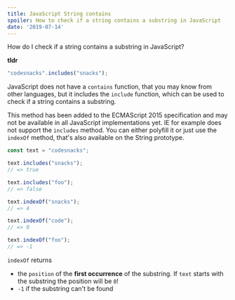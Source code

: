 ```yaml
---
title: JavaScript String contains
spoiler: How to check if a string contains a substring in JavaScript
date: '2019-07-14'
---
```

How do I check if a string contains a substring in JavaScript?

**tldr**
```js
"codesnacks".includes("snacks");
```

JavaScript does not have a `contains` function, that you may know from other languages, but it includes the `include` function, which can be used to check if a string contains a substring.

This method has been added to the ECMAScript 2015 specification and may not be available in all JavaScript implementations yet. IE for example does not support the `includes` method. You can either polyfill it or just use the `indexOf` method, that's also available on the String prototype.


```javascript
const text = "codesnacks";

text.includes("snacks");
// => true

text.includes("foo");
// => false

text.indexOf("snacks");
// => 4

text.indexOf("code");
// => 0

text.indexOf("foo");
// => -1
```

`indexOf` returns 
+ the `position` of the **first occurrence** of the substring. If `text` starts with the substring the position will be `0`!
+ `-1` if the substring can't be found
